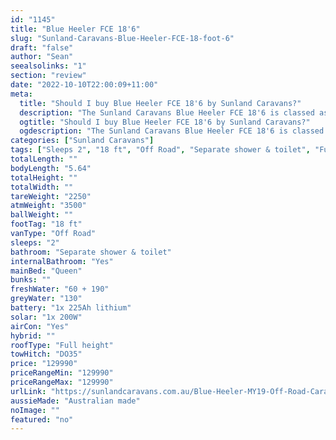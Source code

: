 ```yaml
---
id: "1145"
title: "Blue Heeler FCE 18'6"
slug: "Sunland-Caravans-Blue-Heeler-FCE-18-foot-6"
draft: "false"
author: "Sean"
seealsolinks: "1"
section: "review"
date: "2022-10-10T22:00:09+11:00"
meta:
  title: "Should I buy Blue Heeler FCE 18'6 by Sunland Caravans?"
  description: "The Sunland Caravans Blue Heeler FCE 18'6 is classed as Off Road, and sleeps 2 people. It is Australian made and comes in at 18 ft. It generally has Separate shower & toilet."
  ogtitle: "Should I buy Blue Heeler FCE 18'6 by Sunland Caravans?"
  ogdescription: "The Sunland Caravans Blue Heeler FCE 18'6 is classed as Off Road, and sleeps 2 people. It is Australian made and comes in at 18 ft. It generally has Separate shower & toilet."
categories: ["Sunland Caravans"]
tags: ["Sleeps 2", "18 ft", "Off Road", "Separate shower & toilet", "Full height", "Over 100k"]
totalLength: ""
bodyLength: "5.64"
totalHeight: ""
totalWidth: ""
tareWeight: "2250"
atmWeight: "3500"
ballWeight: ""
footTag: "18 ft"
vanType: "Off Road"
sleeps: "2"
bathroom: "Separate shower & toilet"
internalBathroom: "Yes"
mainBed: "Queen"
bunks: ""
freshWater: "60 + 190"
greyWater: "130"
battery: "1x 225Ah lithium"
solar: "1x 200W"
airCon: "Yes"
hybrid: ""
roofType: "Full height"
towHitch: "DO35"
price: "129990"
priceRangeMin: "129990"
priceRangeMax: "129990"
urlLink: "https://sunlandcaravans.com.au/Blue-Heeler-MY19-Off-Road-Caravan"
aussieMade: "Australian made"
noImage: ""
featured: "no"
---
```

